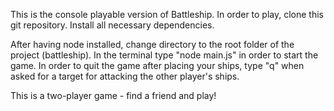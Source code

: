 This is the console playable version of Battleship.
In order to play, clone this git repository.
Install all necessary dependencies.

After having node installed, change directory to the root folder of the project (battleship). 
In the terminal type "node main.js" in order to start the game.
In order to quit the game after placing your ships, type "q" when asked for a target for attacking the other player's ships.

This is a two-player game - find a friend and play!